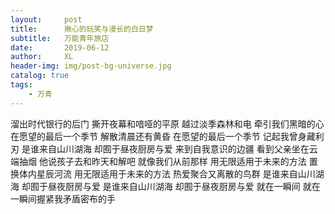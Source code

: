 ```yaml
---
layout:     post
title:      揪心的玩笑与漫长的白日梦
subtitle:   万能青年旅店
date:       2019-06-12
author:     XL
header-img: img/post-bg-universe.jpg
catalog: true
tags:
    - 万青
---
```




>
<p>
溜出时代银行的后门
撕开夜幕和喑哑的平原
越过淡季森林和电
牵引我们黑暗的心
在愿望的最后一个季节
解散清晨还有黄昏
在愿望的最后一个季节
记起我曾身藏利刃
是谁来自山川湖海
却囿于昼夜厨房与爱
来到自我意识的边疆
看到父亲坐在云端抽烟
他说孩子去和昨天和解吧
就像我们从前那样
用无限适用于未来的方法
置换体内星辰河流
用无限适用于未来的方法
热爱聚合又离散的鸟群
是谁来自山川湖海
却囿于昼夜厨房与爱
是谁来自山川湖海
却囿于昼夜厨房与爱
就在一瞬间
就在一瞬间握紧我矛盾密布的手
</p>
